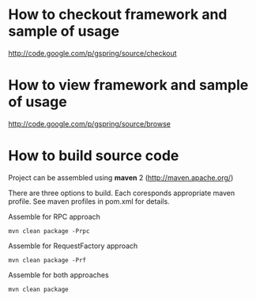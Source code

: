 # How to checkout framework and sample of usage #

http://code.google.com/p/gspring/source/checkout

# How to view framework and sample of usage #
http://code.google.com/p/gspring/source/browse

# How to build source code #

Project can be assembled using **maven** 2 (http://maven.apache.org/)

There are three options to build.
Each coresponds appropriate maven profile.
See maven profiles in pom.xml for details.

Assemble for RPC approach
```
mvn clean package -Prpc
```

Assemble for RequestFactory approach
```
mvn clean package -Prf
```

Assemble for both approaches
```
mvn clean package
```